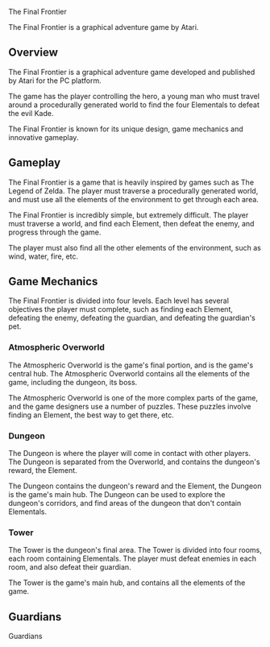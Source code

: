 The Final Frontier

The Final Frontier is a graphical adventure game by Atari.

## Overview

The Final Frontier is a graphical adventure game developed and published by Atari for the PC platform.

The game has the player controlling the hero, a young man who must travel around a procedurally generated world to find the four Elementals to defeat the evil Kade.

The Final Frontier is known for its unique design, game mechanics and innovative gameplay.

## Gameplay

The Final Frontier is a game that is heavily inspired by games such as The Legend of Zelda. The player must traverse a procedurally generated world, and must use all the elements of the environment to get through each area.

The Final Frontier is incredibly simple, but extremely difficult. The player must traverse a world, and find each Element, then defeat the enemy, and progress through the game.

The player must also find all the other elements of the environment, such as wind, water, fire, etc.

## Game Mechanics

The Final Frontier is divided into four levels. Each level has several objectives the player must complete, such as finding each Element, defeating the enemy, defeating the guardian, and defeating the guardian's pet.

### Atmospheric Overworld

The Atmospheric Overworld is the game's final portion, and is the game's central hub. The Atmospheric Overworld contains all the elements of the game, including the dungeon, its boss.

The Atmospheric Overworld is one of the more complex parts of the game, and the game designers use a number of puzzles. These puzzles involve finding an Element, the best way to get there, etc.

### Dungeon

The Dungeon is where the player will come in contact with other players. The Dungeon is separated from the Overworld, and contains the dungeon's reward, the Element.

The Dungeon contains the dungeon's reward and the Element, the Dungeon is the game's main hub. The Dungeon can be used to explore the dungeon's corridors, and find areas of the dungeon that don't contain Elementals.

### Tower

The Tower is the dungeon's final area. The Tower is divided into four rooms, each room containing Elementals. The player must defeat enemies in each room, and also defeat their guardian.

The Tower is the game's main hub, and contains all the elements of the game.

## Guardians

Guardians